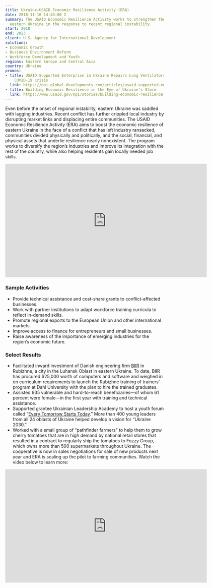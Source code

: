 ```yaml
---
title: Ukraine—USAID Economic Resilience Activity (ERA)
date: 2018-11-16 14:43:00 Z
summary: The USAID Economic Resilience Activity works to strengthen the economy of
  eastern Ukraine in the response to recent regional instability.
start: 2018
end: 2023
client: U.S. Agency for International Development
solutions:
- Economic Growth
- Business Environment Reform
- Workforce Development and Youth
regions: Eastern Europe and Central Asia
country: Ukraine
promos:
- title: USAID-Supported Enterprise in Ukraine Repairs Lung Ventilators for Use in
    COVID-19 Crisis
  link: https://dai-global-developments.com/articles/usaid-supported-enterprise-in-ukraine-repairs-lung-ventilators-for-use-in-covid-19-crisis
- title: Building Economic Resilience in the Eye of Ukraine’s Storm
  link: https://www.usaid.gov/npi/stories/building-economic-resilience-eye-ukraine%E2%80%99s-storm
---
```


Even before the onset of regional instability, eastern Ukraine was saddled with lagging industries. Recent conflict has further crippled local industry by disrupting market links and displacing entire communities. The USAID Economic Resilience Activity (ERA) aims to boost the economic resilience of eastern Ukraine in the face of a conflict that has left industry ransacked, communities divided physically and politically, and the social, financial, and physical assets that underlie resilience nearly nonexistent. The program works to diversify the region’s industries and improve its integration with the rest of the country, while also helping residents gain locally needed job skills.

<iframe src="https://player.vimeo.com/video/371460790" width="640" height="360" frameborder="0" allow="autoplay; fullscreen" allowfullscreen></iframe>

### Sample Activities

* Provide technical assistance and cost-share grants to conflict-affected businesses.
* Work with partner institutions to adapt workforce training curricula to reflect in-demand skills.
* Promote regional exports to the European Union and other international markets.
* Improve access to finance for entrepreneurs and small businesses.
* Raise awareness of the importance of emerging industries for the region’s economic future.

### Select Results

* Facilitated inward investment of Danish engineering firm [BIIR](http://euromaidanpress.com/2015/06/04/danish-entrepreneur-now-is-the-time-to-invest-in-ukraine/) in Rubizhne, a city in the Luhansk Oblast in eastern Ukraine. To date, BIIR has procured $25,000 worth of computers and software and weighed in on curriculum requirements to launch the Rubizhne training of trainers’ program at Dahl University with the plan to hire the trained graduates. 
* Assisted 935 vulnerable and hard-to-reach beneficiaries—of whom 61 percent were female—in the first year with training and technical assistance.
* Supported grantee Ukrainian Leadership Academy to host a youth forum called
“[Every Tomorrow Starts Today](https://www.facebook.com/watch/?v=528382821056937).” More than 400 young leaders from all 24 oblasts of Ukraine helped develop a vision for “Ukraine 2030.” 
* Worked with a small group of “pathfinder farmers” to help them to grow cherry tomatoes that are in high demand by national retail stores that resulted in a contract to regularly ship the tomatoes to Fozzy Group, which owns more than 500 supermarkets throughout Ukraine. The cooperative is now in sales negotiations for sale of new products next year and ERA is scaling up the pilot to farming communities. Watch the video below to learn more: 

<iframe src="https://player.vimeo.com/video/377616243" width="640" height="360" frameborder="0" allow="autoplay; fullscreen" allowfullscreen></iframe>